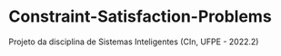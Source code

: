 # Constraint-Satisfaction-Problems
Projeto da disciplina de Sistemas Inteligentes (CIn, UFPE - 2022.2)
